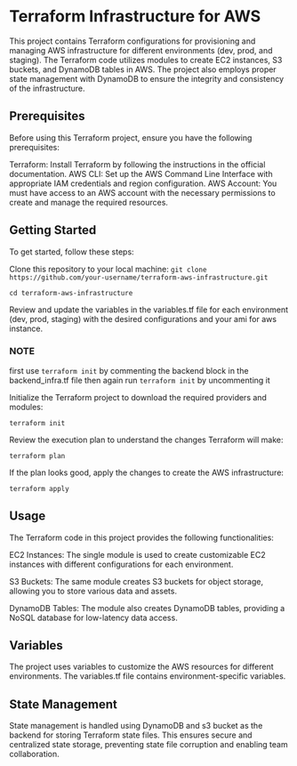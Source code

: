 # Terraform Infrastructure for AWS

This project contains Terraform configurations for provisioning and managing AWS infrastructure for different environments (dev, prod, and staging). The Terraform code utilizes modules to create EC2 instances, S3 buckets, and DynamoDB tables in AWS. The project also employs proper state management with DynamoDB to ensure the integrity and consistency of the infrastructure.

## Prerequisites
Before using this Terraform project, ensure you have the following prerequisites:

Terraform: Install Terraform by following the instructions in the official documentation.
AWS CLI: Set up the AWS Command Line Interface with appropriate IAM credentials and region configuration.
AWS Account: You must have access to an AWS account with the necessary permissions to create and manage the required resources.

## Getting Started
To get started, follow these steps:

Clone this repository to your local machine:
``` git clone https://github.com/your-username/terraform-aws-infrastructure.git ```

``` cd terraform-aws-infrastructure ```

Review and update the variables in the variables.tf file for each environment (dev, prod, staging) with the desired configurations and your ami for aws instance.

### NOTE 
first use ```terraform init``` by commenting the backend block in the backend_infra.tf file then again run ```terraform init``` by uncommenting it 

Initialize the Terraform project to download the required providers and modules:

``` terraform init ```

Review the execution plan to understand the changes Terraform will make:

``` terraform plan ```

If the plan looks good, apply the changes to create the AWS infrastructure:

``` terraform apply ```



## Usage
The Terraform code in this project provides the following functionalities:

EC2 Instances: The single module is used to create customizable EC2 instances with different configurations for each environment.

S3 Buckets: The same module creates S3 buckets for object storage, allowing you to store various data and assets.

DynamoDB Tables: The module also creates DynamoDB tables, providing a NoSQL database for low-latency data access.

## Variables
The project uses variables to customize the AWS resources for different environments. The variables.tf file contains environment-specific variables.

## State Management
State management is handled using DynamoDB and s3 bucket as the backend for storing Terraform state files. This ensures secure and centralized state storage, preventing state file corruption and enabling team collaboration.


